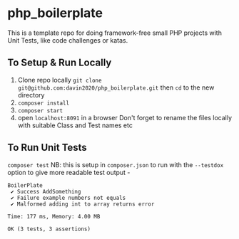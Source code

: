 # php_boilerplate
This is a template repo for doing framework-free small PHP projects with Unit Tests, like code challenges or katas.


## To Setup & Run Locally

1. Clone repo locally `git clone git@github.com:davin2020/php_boilerplate.git` then `cd` to the new directory
2. `composer install`
3. `composer start`
4. open `localhost:8091` in a browser
Don't forget to rename the files locally with suitable Class and Test names etc

## To Run Unit Tests

`composer test`
NB: this is setup in `composer.json` to run with the `--testdox` option to give more readable test output -
```
BoilerPlate
 ✔ Success AddSomething
 ✔ Failure example numbers not equals
 ✔ Malformed adding int to array returns error

Time: 177 ms, Memory: 4.00 MB

OK (3 tests, 3 assertions)
```

